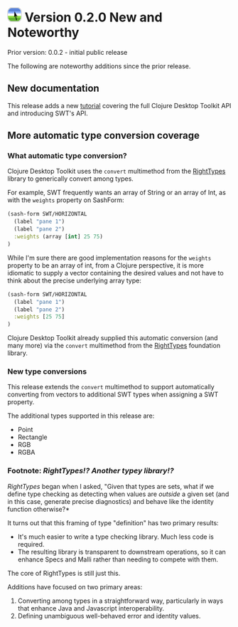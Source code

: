 # ![Logo](../images/icon32x32.png) Version 0.2.0 New and Noteworthy

Prior version: 0.0.2 - initial public release

The following are noteworthy additions since the prior release.

## New documentation

This release adds a new [tutorial](../index.md) covering the full Clojure Desktop Toolkit API and introducing SWT's API.

## More automatic type conversion coverage

### What automatic type conversion?

Clojure Desktop Toolkit uses the `convert` multimethod from the [RightTypes](https://github.com/coconutpalm/righttypes) library to generically convert among types.

For example, SWT frequently wants an array of String or an array of Int, as with the `weights` property on SashForm:

```clojure
(sash-form SWT/HORIZONTAL
  (label "pane 1")
  (label "pane 2")
  :weights (array [int] 25 75)
)
```

While I'm sure there are good implementation reasons for the `weights` property to be an array of int, from a Clojure perspective, it is more idiomatic to supply a vector containing the desired values and not have to think about the precise underlying array type:

```clojure
(sash-form SWT/HORIZONTAL
  (label "pane 1")
  (label "pane 2")
  :weights [25 75]
)
```

Clojure Desktop Toolkit already supplied this automatic conversion (and many more) via the `convert` multimethod from the [RightTypes](https://github.com/coconutpalm/righttypes) foundation library.

### New type conversions

This release extends the `convert` multimethod to support automatically converting from vectors to additional SWT types when assigning a SWT property.

The additional types supported in this release are:

* Point
* Rectangle
* RGB
* RGBA

### Footnote: *RightTypes!?  Another typey library!?*

*RightTypes* began when I asked, "Given that types are sets, what if we define type checking as detecting when values are *outside* a given set (and in this case, generate precise diagnostics) and behave like the identity function otherwise?*

It turns out that this framing of type "definition" has two primary results:

* It's much easier to write a type checking library.  Much less code is required.
* The resulting library is transparent to downstream operations, so it can enhance Specs and Malli rather than needing to compete with them.

The core of RightTypes is still just this.

Additions have focused on two primary areas:

1. Converting among types in a straightforward way, particularly in ways that enhance Java and Javascript interoperability.
2. Defining unambiguous well-behaved error and identity values.

